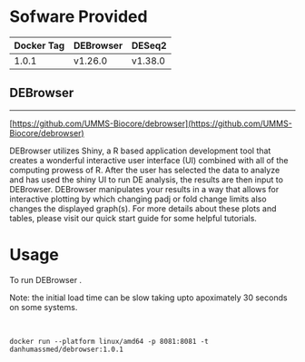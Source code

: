 # Sofware Provided

| Docker Tag | DEBrowser   | DESeq2  |
|------------|-------------|---------|
| 1.0.1      | v1.26.0     | v1.38.0 |

## DEBrowser
---

[https://github.com/UMMS-Biocore/debrowser](https://github.com/UMMS-Biocore/debrowser)

DEBrowser utilizes Shiny, a R based application development tool that creates a wonderful interactive user interface (UI) combined with all of the computing prowess of R. After the user has selected the data to analyze and has used the shiny UI to run DE analysis, the results are then input to DEBrowser. DEBrowser manipulates your results in a way that allows for interactive plotting by which changing padj or fold change limits also changes the displayed graph(s). For more details about these plots and tables, please visit our quick start guide for some helpful tutorials.

# Usage

To run DEBrowser .

Note: the initial load time can be slow taking upto apoximately 30 seconds on some systems.

<br>


```
docker run --platform linux/amd64 -p 8081:8081 -t danhumassmed/debrowser:1.0.1 
```

<br>

